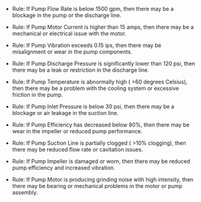 
- Rule: If Pump Flow Rate is below 1500 gpm, then there may be a 
        blockage in the pump or the discharge line.
        
- Rule: If Pump Motor Current is higher than 15 amps, then there 
        may be a mechanical or electrical issue with the motor.
        
- Rule: If Pump Vibration exceeds 0.15 ips, then there  may   be 
        misalignment or wear in the pump components.
        
- Rule: If Pump Discharge Pressure is  significantly lower  than 
        120 psi, then there may be a leak or restriction in the 
        discharge line.
        
- Rule: If Pump Temperature  is  abnormally  high ( >60  degrees 
        Celsius), then there may be a problem with the  cooling 
        system or excessive friction in the pump.
        
- Rule: If Pump Inlet Pressure is below 30  psi, then there  may 
         be a blockage or air leakage in the suction line.
         
- Rule: If Pump Efficiency has decreased  below 80%, then  there 
        may be wear in the impeller or reduced pump performance.
        
- Rule: If  Pump   Suction  Line  is  partially   clogged ( >10% 
        clogging),   then  there  may  be  reduced flow rate or 
        cavitation issues.
        
- Rule: If Pump Impeller is damaged or worn, then  there may  be 
        reduced pump efficiency and increased vibration.
        
- Rule: If Pump  Motor  is  producing  grinding  noise with high 
        intensity,  then there  may be  bearing   or  mechanical 
        problems in the motor or pump assembly.
